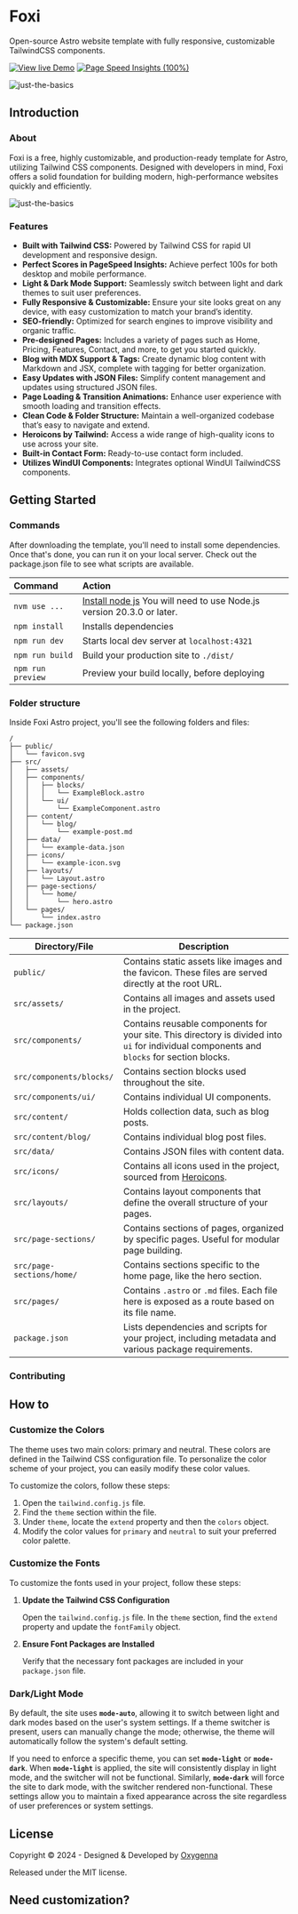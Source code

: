 # Foxi

Open-source Astro website template with fully responsive, customizable TailwindCSS components.

[![View live Demo](https://oxygenna-themes.b-cdn.net/foxi-astro/demo-button.svg)](https://foxi-astro-theme.vercel.app/)
[![Page Speed Insights (100%)](https://oxygenna-themes.b-cdn.net/foxi-astro/insights-button.svg)](https://pagespeed.web.dev/analysis/https-foxi-astro-theme-vercel-app/n6wcy1dso0?form_factor=mobile)

![just-the-basics](https://oxygenna-themes.b-cdn.net/foxi-astro/foxi.png)

## Introduction

### About

Foxi is a free, highly customizable, and production-ready template for Astro, utilizing Tailwind CSS components. Designed with developers in mind, Foxi offers a solid foundation for building modern, high-performance websites quickly and efficiently.

![just-the-basics](https://oxygenna-themes.b-cdn.net/foxi-astro/pagespeedscore.svg)

### Features

- **Built with Tailwind CSS:** Powered by Tailwind CSS for rapid UI development and responsive design.
- **Perfect Scores in PageSpeed Insights:** Achieve perfect 100s for both desktop and mobile performance.
- **Light & Dark Mode Support:** Seamlessly switch between light and dark themes to suit user preferences.
- **Fully Responsive & Customizable:** Ensure your site looks great on any device, with easy customization to match your brand’s identity.
- **SEO-friendly:** Optimized for search engines to improve visibility and organic traffic.
- **Pre-designed Pages:** Includes a variety of pages such as Home, Pricing, Features, Contact, and more, to get you started quickly.
- **Blog with MDX Support & Tags:** Create dynamic blog content with Markdown and JSX, complete with tagging for better organization.
- **Easy Updates with JSON Files:** Simplify content management and updates using structured JSON files.
- **Page Loading & Transition Animations:** Enhance user experience with smooth loading and transition effects.
- **Clean Code & Folder Structure:** Maintain a well-organized codebase that’s easy to navigate and extend.
- **Heroicons by Tailwind:** Access a wide range of high-quality icons to use across your site.
- **Built-in Contact Form:** Ready-to-use contact form included.
- **Utilizes WindUI Components:** Integrates optional WindUI TailwindCSS components.

## Getting Started

### Commands

After downloading the template, you'll need to install some dependencies. Once that's done, you can run it on your local server. Check out the package.json file to see what scripts are available.

| Command           | Action                                                                                                   |
| :---------------- | :------------------------------------------------------------------------------------------------------- |
| `nvm use ...`     | [Install node js](https://nodejs.org/en/download/) You will need to use Node.js version 20.3.0 or later. |
| `npm install`     | Installs dependencies                                                                                    |
| `npm run dev`     | Starts local dev server at `localhost:4321`                                                              |
| `npm run build`   | Build your production site to `./dist/`                                                                  |
| `npm run preview` | Preview your build locally, before deploying                                                             |

### Folder structure

Inside Foxi Astro project, you'll see the following folders and files:

```plaintext
/
├── public/
│   └── favicon.svg
├── src/
│   ├── assets/
│   ├── components/
│   │   ├── blocks/
│   │   │   └── ExampleBlock.astro
│   │   └── ui/
│   │       └── ExampleComponent.astro
│   ├── content/
│   │   └── blog/
│   │       └── example-post.md
│   ├── data/
│   │   └── example-data.json
│   ├── icons/
│   │   └── example-icon.svg
│   ├── layouts/
│   │   └── Layout.astro
│   ├── page-sections/
│   │   └── home/
│   │       └── hero.astro
│   └── pages/
│       └── index.astro
└── package.json
```

| Directory/File            | Description                                                                                                                                |
| ------------------------- | ------------------------------------------------------------------------------------------------------------------------------------------ |
| `public/`                 | Contains static assets like images and the favicon. These files are served directly at the root URL.                                       |
| `src/assets/`             | Contains all images and assets used in the project.                                                                                        |
| `src/components/`         | Contains reusable components for your site. This directory is divided into `ui` for individual components and `blocks` for section blocks. |
| `src/components/blocks/`  | Contains section blocks used throughout the site.                                                                                          |
| `src/components/ui/`      | Contains individual UI components.                                                                                                         |
| `src/content/`            | Holds collection data, such as blog posts.                                                                                                 |
| `src/content/blog/`       | Contains individual blog post files.                                                                                                       |
| `src/data/`               | Contains JSON files with content data.                                                                                                     |
| `src/icons/`              | Contains all icons used in the project, sourced from [Heroicons](https://heroicons.com/).                                                  |
| `src/layouts/`            | Contains layout components that define the overall structure of your pages.                                                                |
| `src/page-sections/`      | Contains sections of pages, organized by specific pages. Useful for modular page building.                                                 |
| `src/page-sections/home/` | Contains sections specific to the home page, like the hero section.                                                                        |
| `src/pages/`              | Contains `.astro` or `.md` files. Each file here is exposed as a route based on its file name.                                             |
| `package.json`            | Lists dependencies and scripts for your project, including metadata and various package requirements.                                      |

### Contributing

## How to

### Customize the Colors

The theme uses two main colors: primary and neutral. These colors are defined in the Tailwind CSS configuration file. To personalize the color scheme of your project, you can easily modify these color values.

To customize the colors, follow these steps:

1. Open the `tailwind.config.js` file.
2. Find the `theme` section within the file.
3. Under `theme`, locate the `extend` property and then the `colors` object.
4. Modify the color values for `primary` and `neutral` to suit your preferred color palette.

### Customize the Fonts

To customize the fonts used in your project, follow these steps:

1. **Update the Tailwind CSS Configuration**

   Open the `tailwind.config.js` file. In the `theme` section, find the `extend` property and update the `fontFamily` object.

2. **Ensure Font Packages are Installed**

   Verify that the necessary font packages are included in your `package.json` file.

### Dark/Light Mode

By default, the site uses **`mode-auto`**, allowing it to switch between light and dark modes based on the user's system settings. If a theme switcher is present, users can manually change the mode; otherwise, the theme will automatically follow the system's default setting.

If you need to enforce a specific theme, you can set **`mode-light`** or **`mode-dark`**. When **`mode-light`** is applied, the site will consistently display in light mode, and the switcher will not be functional. Similarly, **`mode-dark`** will force the site to dark mode, with the switcher rendered non-functional. These settings allow you to maintain a fixed appearance across the site regardless of user preferences or system settings.

## License

Copyright © 2024 - Designed & Developed by [Oxygenna](http://www.oxygenna.com/)

Released under the MIT license.

## Need customization?
